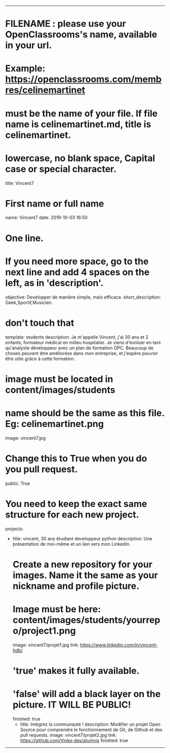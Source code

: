 ---

# FILENAME : please use your OpenClassrooms's name, available in your url.
# Example: https://openclassrooms.com/membres/celinemartinet
# must be the name of your file. If file name is celinemartinet.md, title is celinemartinet.
# lowercase, no blank space, Capital case or special character.
title: Vincent7

# First name or full name
name: Vincent7
date: 2019-10-03 16:50

# One line.
# If you need more space, go to the next line and add 4 spaces on the left, as in 'description'.
objective: Developper de manière simple, mais efficace.
short_description: Geek,Sportif,Musicien.
# don't touch that
template: students
description:
    Je m'appelle Vincent, j'ai 30 ans et 2 enfants, formateur médical en milieu hospitalier. Je viens d'évoluer en tant qu'analyste développeur avec un plan de formation OPC. Beaucoup de choses peuvent être améliorées dans mon entreprise, et j'espère pouvoir être utile grâce à cette formation.
# image must be located in content/images/students
# name should be the same as this file. Eg: celinemartinet.png
image: vincent7.jpg

# Change this to True when you do you pull request.
public: True

# You need to keep the exact same structure for each new project.
projects:
  - title: vincent, 30 ans étudiant developpeur python
    description: Une présentation de moi-même et un lien vers mon LinkedIn.
    # Create a new repository for your images. Name it the same as your nickname and profile picture.
    # Image must be here: content/images/students/yourrepo/project1.png
    image: vincent7/projet1.jpg
    link: https://www.linkedin.com/in/vincent-hdb/
    # 'true' makes it fully available.
    # 'false' will add a black layer on the picture. IT WILL BE PUBLIC!
    finished: true
    - title: Intégrez la communauté !
    description: Modifier un projet Open Source pour comprendre le fonctionnement de Git, de Github et des pull requests. 
    image: vincent7/projet2.jpg
    link: https://github.com/Vinke-dev/alumnis
    finished: true
---